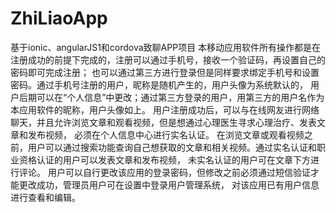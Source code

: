 # ZhiLiaoApp
基于ionic、angularJS1和cordova致聊APP项目
    本移动应用软件所有操作都是在注册成功的前提下完成的，注册可以通过手机号，接收一个验证码，再设置自己的密码即可完成注册；
也可以通过第三方进行登录但是同样要求绑定手机号和设置密码。通过手机号注册的用户，昵称是随机产生的，用户头像为系统默认的，
用户后期可以在“个人信息”中更改；通过第三方登录的用户，用第三方的用户名作为本应用软件的昵称，用户头像如上。
	  用户注册成功后，可以与在线网友进行网络聊天，并且允许浏览文章和观看视频，但是想通过心理医生寻求心理治疗、发表文章和发布视频，
必须在个人信息中心进行实名认证。
	  在浏览文章或观看视频之前，用户可以通过搜索功能查询自己想获取的文章和相关视频。通过实名认证和职业资格认证的用户可以发表文章和发布视频，
未实名认证的用户可在文章下方进行评论。
	  用户可以自行更改该应用的登录密码，但修改之前必须通过短信验证才能更改成功，管理员用户可在设置中登录用户管理系统，
对该应用已有用户信息进行查看和编辑。

